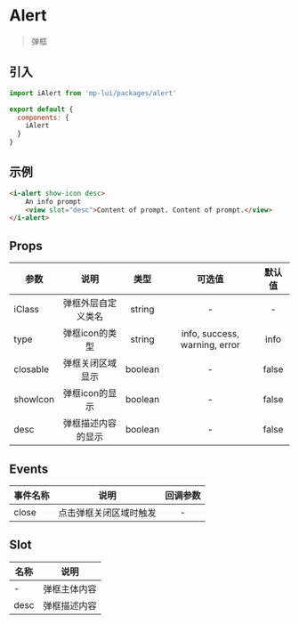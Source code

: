 # Alert

> 弹框

## 引入

``` js
import iAlert from 'mp-lui/packages/alert'

export default {
  components: {
    iAlert
  }
}
```

## 示例

``` html
<i-alert show-icon desc>
    An info prompt
    <view slot="desc">Content of prompt. Content of prompt.</view>
</i-alert>
```

## Props

| 参数           | 说明                           |   类型   | 可选值 | 默认值 |
| ------------- |:-----------------------------:| :-------:|:-------:| :-----------: |
| iClass | 弹框外层自定义类名 | string | - | - |
| type | 弹框icon的类型      | string   | info, success, warning, error | info |
| closable | 弹框关闭区域显示   |  boolean  | - | false |
| showIcon | 弹框icon的显示 | boolean | - | false |
| desc | 弹框描述内容的显示 | boolean | - | false |


## Events

| 事件名称 |          说明          | 回调参数 |
| :------- | :--------------------: | :------: |
| close    | 点击弹框关闭区域时触发 |    -     |



## Slot

| 名称 |     说明     |
| ---- | :----------: |
| -    | 弹框主体内容 |
| desc | 弹框描述内容 |


